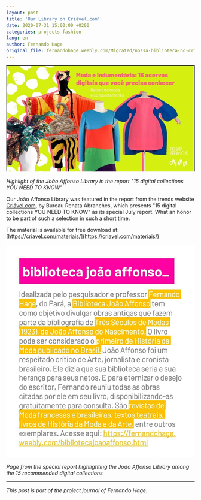 ```yaml
---
layout: post
title: 'Our Library on Criável.com'
date: 2020-07-31 15:00:00 +0200
categories: projects fashion
lang: en
author: Fernando Hage
original_file: fernandohage.weebly.com/Migrated/nossa-biblioteca-no-criavelcom.html
---
```



![Highlight of the João Affonso Library on the Criável.com website](/assets/images/2020-07-31-biblioteca-criavel-com-plataforma-digital-01.jpg)

*Highlight of the João Affonso Library in the report "15 digital collections YOU NEED TO KNOW"*

Our João Affonso Library was featured in the report from the trends website [Criável.com](https://criavel.com/), by Bureau Renata Abranches, which presents "15 digital collections YOU NEED TO KNOW" as its special July report. What an honor to be part of such a selection in such a short time.

The material is available for free download at: [https://criavel.com/materiais/](https://criavel.com/materiais/)


![Report page showing the João Affonso Library](/assets/images/2020-07-31-biblioteca-criavel-com-plataforma-digital-02.jpg)

*Page from the special report highlighting the João Affonso Library among the 15 recommended digital collections*

---

*This post is part of the project journal of Fernando Hage.*
